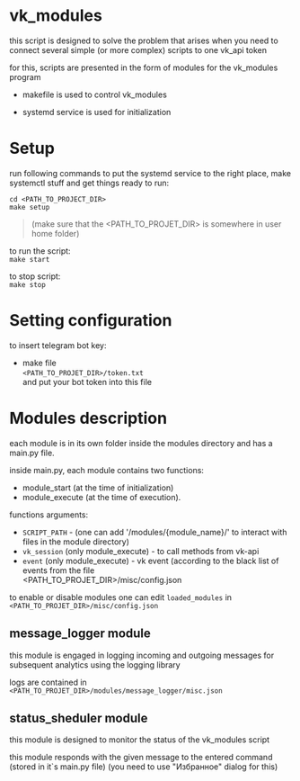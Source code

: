 # vk_modules
this script is designed to solve the problem that arises when you need to connect several simple (or more complex) scripts to one vk_api token

for this, scripts are presented in the form of modules for the vk_modules program

* makefile is used to control vk_modules

* systemd service is used for initialization

# Setup
run following commands to put the systemd service
to the right place, make systemctl stuff and get things ready to run:<br>

`cd <PATH_TO_PROJECT_DIR>`<br>
`make setup`
> (make sure that the <PATH_TO_PROJET_DIR> is somewhere in user home folder)

to run the script:<br>
`make start`

to stop script:<br>
`make stop`

# Setting configuration
to insert telegram bot key:

* make file <br>
`<PATH_TO_PROJET_DIR>/token.txt`<br>
and put your bot token into this file

# Modules description
each module is in its own folder inside the modules directory and has a main.py file.

inside main.py, each module contains two functions: 
* module_start (at the time of initialization) 
* module_execute (at the time of execution).

functions arguments:
* `SCRIPT_PATH` - (one can add '/modules/{module_name}/' to interact with files in the module directory)
* `vk_session` (only module_execute) - to call methods from vk-api
* `event` (only module_execute) - vk event (according to the black list of events from the file <br>
  <PATH_TO_PROJET_DIR>/misc/config.json
  
to enable or disable modules one can edit `loaded_modules` in `<PATH_TO_PROJET_DIR>/misc/config.json`
  
## message_logger module
this module is engaged in logging incoming and outgoing messages for subsequent analytics using the logging library

logs are contained in `<PATH_TO_PROJET_DIR>/modules/message_logger/misc.json`

## status_sheduler module
this module is designed to monitor the status of the vk_modules script

this module responds with the given message to the entered command (stored in it`s main.py file)
(you need to use "Избранное" dialog for this)



